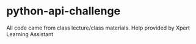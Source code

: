 # python-api-challenge

All code came from class lecture/class materials. Help provided by Xpert Learning Assistant
